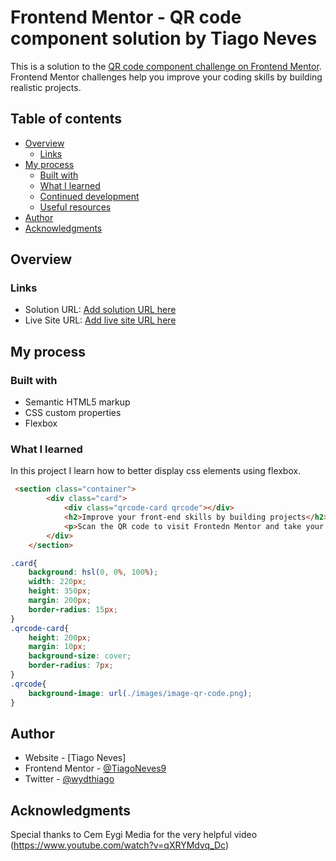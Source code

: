 # Frontend Mentor - QR code component solution by Tiago Neves

This is a solution to the [QR code component challenge on Frontend Mentor](https://www.frontendmentor.io/challenges/qr-code-component-iux_sIO_H). Frontend Mentor challenges help you improve your coding skills by building realistic projects. 

## Table of contents

- [Overview](#overview)
  - [Links](#links)
- [My process](#my-process)
  - [Built with](#built-with)
  - [What I learned](#what-i-learned)
  - [Continued development](#continued-development)
  - [Useful resources](#useful-resources)
- [Author](#author)
- [Acknowledgments](#acknowledgments)

## Overview

### Links

- Solution URL: [Add solution URL here](https://your-solution-url.com)
- Live Site URL: [Add live site URL here](https://your-live-site-url.com)

## My process

### Built with

- Semantic HTML5 markup
- CSS custom properties
- Flexbox

### What I learned

In this project I learn how to better display css elements using flexbox.

```html
 <section class="container">
        <div class="card">
            <div class="qrcode-card qrcode"></div>
            <h2>Improve your front-end skills by building projects</h2>
            <p>Scan the QR code to visit Frontedn Mentor and take your coding skills to the next level</p>
        </div>
    </section>
```
```css
.card{
    background: hsl(0, 0%, 100%);
    width: 220px;
    height: 350px;
    margin: 200px;
    border-radius: 15px;
}
.qrcode-card{
    height: 200px;
    margin: 10px;
    background-size: cover;
    border-radius: 7px;
}
.qrcode{
    background-image: url(./images/image-qr-code.png);
}
```

## Author

- Website - [Tiago Neves] 
- Frontend Mentor - [@TiagoNeves9](https://www.frontendmentor.io/profile/TiagoNeves9)
- Twitter - [@wydthiago](https://twitter.com/wydthiago)

## Acknowledgments

Special thanks to Cem Eygi Media for the very helpful video (https://www.youtube.com/watch?v=qXRYMdvq_Dc)


